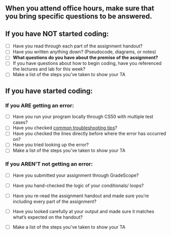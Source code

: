 ## **When you attend office hours, make sure that you bring specific questions to be answered.**

## If you have NOT started coding:
 - [ ] Have you read through each part of the assignment handout?
 - [ ] Have you written anything down? (Pseudocode, diagrams, or notes)
 - [ ] **What questions do you have about the premise of the assignment?**
 - [ ] If you have questions about how to begin coding, have you referenced the lectures and lab for this week?
 - [ ] Make a list of the steps you’ve taken to show your TA

## If you have started coding:
### If you ARE getting an error:
 - [ ] Have you run your program locally through CS50 with multiple test cases?
 - [ ] Have you checked [common troubleshooting tips](https://github.com/mikeconti/csc211-summer2022/blob/main/Troubleshooting_tips.md)?
 - [ ] Have you checked the lines directly before where the error has occurred on?
 - [ ] Have you tried looking up the error?
 - [ ] Make a list of the steps you’ve taken to show your TA

### If you AREN'T not getting an error:
 - [ ] Have you submitted your assignment through GradeScope?
 - [ ] Have you hand-checked the logic of your conditionals/ loops?
 - [ ] Have you re-read the assignment handout and made sure you’re including every part of the assignment?
 - [ ] Have you looked carefully at your output and made sure it matches what’s expected on the handout?
 - [ ] Make a list of the steps you’ve taken to show your TA


